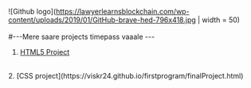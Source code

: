 ![Github logo](https://lawyerlearnsblockchain.com/wp-content/uploads/2019/01/GitHub-brave-hed-796x418.jpg | width = 50)
<br>
<br>
#---Mere saare projects timepass vaaale ---
<br>
1. [HTML5 Project](https://viskr24.github.io/firstprogram/tables.html)
<br>
2. [CSS project](https://viskr24.github.io/firstprogram/finalProject.html)
<br>
